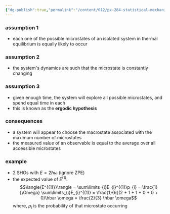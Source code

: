 ```yaml
---
{"dg-publish":true,"permalink":"/content/012/px-284-statistical-mechanics/b-introduction/px-284-b3-the-assumptions/","created":"2024-11-25T10:50:32.000+00:00","updated":"2024-11-27T23:04:50.358+00:00"}
---
```


### assumption 1
- each one of the possible microstates of an isolated system in thermal equilibrium is equally likely to occur
### assumption 2
- the system's dynamics are such that the microstate is constantly changing
### assumption 3
- given enough time, the system will explore all possible microstates, and spend equal time in each
- this is known as the **ergodic hypothesis**
### consequences
- a system will appear to choose the macrostate associated with the maximum number of microstates
- the measured value of an observable is equal to the average over all accessible microstates
### example
- 2 SHOs with $E = 2\hbar \omega$ (ignore ZPE)
- the expected value of $E^{(1)}:$ 
$$\langle{E^{(1)}}\rangle = \sum\limits_{i}E_{i}^{(1)}p_{i} = \frac{1}{\Omega} \sum\limits_{i}E_{i}^{(1)}  = \frac{1}{6}(2 + 1 + 1 + 0 + 0 + 0)\hbar \omega = \frac{2}{3} \hbar \omega$$
	where, $p_{i}$ is the probability of that microstate occurring
